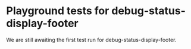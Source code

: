 # Playground tests for debug-status-display-footer
We are still awaiting the first test run for debug-status-display-footer.
